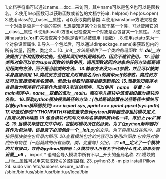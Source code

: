 1.文档字符串可以通过name.__doc__来访问，其中name可以是包名也可以是函数名。
2.使用help函数可以获取函数或者包的文档字符串.
	help(os)
	hlep(os.open)
3.使用class的__bases__属性，可以获取类的基类.
4.使用isinstance方法来检查一个对象是否是一个类的实例.
5.想要知道某个对象属于某一个类，可以使用它的__class__属性.
6.使用hasattr方法可已检查某一个对象是否包含某一个属性。
7.使用hasattr(x.'__call__')来检查某个对象是否可以被调用（函数）.
8.使用setattr来为一个对象设置属性.
9.导入一个包以后，可以通过dir(package_name)来获取包内的所有常量，函数，类定义...
10. __init__方法是提供了一个类的构造函数.
11. __del__方法提供了析构函数的功能，但是其调用时机是随机的，因此不建议使用。
12.当前类和对象可以作为super函数的参数使用，调用函数返回的对象的任何方法都是调用超类的方法，而不是当前类的方法。
13.静态方法没又self参数，并且可以被类本身直接调用.
14.类成员方法在定义时需要名为cls的类似self的参数，类成员方法可以直接使用类名调用。但是cls参数时直接被绑定到类的.
15.想要告知程序本身是做为程序运行还是作为库导入到其他程序，可以使用__name__变量：在main程序中，__name__变量的值为__main__。而在导入模块中该值被设置为模块的名称。
16.获取python模块搜索路径的方法：(也就是说放置在这些路径中模块可以被python解释器找到)
	>>> import sys, pprint
	>>> pprint.pprint(sys.path)
17.可通过修改PYTHONPATH环境变量来告诉python解释器去那里找模块定义.(自定以模块路径)
18.包含模块代码的文件的名字要和模块名一样，再加上.py扩展名.
19.当模块存储在文件中时，包就时模块所在的目录。为了让python解释器将其作为包对待，该目录下必须包含一个__init__.py的文件。为了将模块放在包内，直接将模块放在包目录内即可.
20.查看模块包含的内容可以使用dir函数.它会将对象的所有特性（一起莫款的所有函数，类，变量等）列出。
21.__all__定义了一个模块的共有接口，它告诉python解释器：从模块导入所有名字代表什么含义.如果没有设置__all___ ， import * 语句会导入模块中所有不以__开头的全局名称.
22.模块的__file__属性可以用来获取模块的源码路径.
23. python3.6 -m pip install Pillow
24. sudo vim /etc/sudoers
	secure_path = /sbin:/bin:/usr/sbin:/usr/bin:/usr/local/bin

